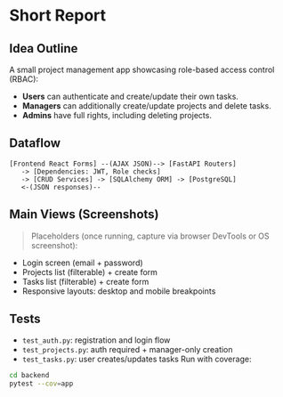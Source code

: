 
# Short Report

## Idea Outline
A small project management app showcasing role-based access control (RBAC):
- **Users** can authenticate and create/update their own tasks.
- **Managers** can additionally create/update projects and delete tasks.
- **Admins** have full rights, including deleting projects.

## Dataflow
```
[Frontend React Forms] --(AJAX JSON)--> [FastAPI Routers]
   -> [Dependencies: JWT, Role checks]
   -> [CRUD Services] -> [SQLAlchemy ORM] -> [PostgreSQL]
   <-(JSON responses)--
```

## Main Views (Screenshots)
> Placeholders (once running, capture via browser DevTools or OS screenshot):
- Login screen (email + password)
- Projects list (filterable) + create form
- Tasks list (filterable) + create form
- Responsive layouts: desktop and mobile breakpoints

## Tests
- `test_auth.py`: registration and login flow
- `test_projects.py`: auth required + manager-only creation
- `test_tasks.py`: user creates/updates tasks
Run with coverage:
```bash
cd backend
pytest --cov=app
```
